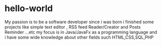 # hello-world

My passion is to be a software developer since i was born i finished some projects like simple text editor , RSS feed Reader/Creator and Posts Reminder ...etc my focus is in Java/JavaFx as a programming language and i have some wide knowledge about other fields such HTML,CSS,SQL,PHP
